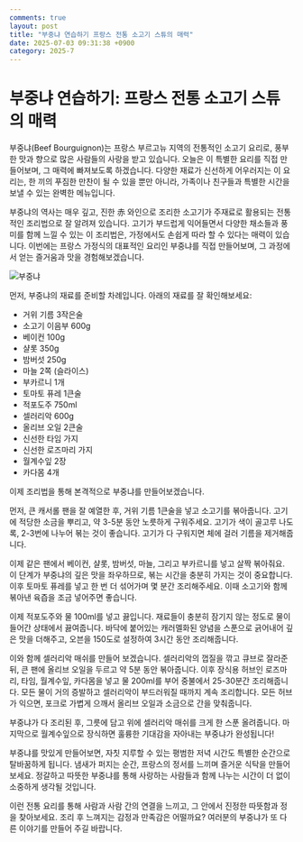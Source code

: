 ```yaml
---
comments: true
layout: post
title: "부중냐 연습하기 프랑스 전통 소고기 스튜의 매력"
date: 2025-07-03 09:31:38 +0900
category: 2025-7
---
```


# 부중냐 연습하기: 프랑스 전통 소고기 스튜의 매력

부중냐(Beef Bourguignon)는 프랑스 부르고뉴 지역의 전통적인 소고기 요리로, 풍부한 맛과 향으로 많은 사람들의 사랑을 받고 있습니다. 오늘은 이 특별한 요리를 직접 만들어보며, 그 매력에 빠져보도록 하겠습니다. 다양한 재료가 신선하게 어우러지는 이 요리는, 한 끼의 푸짐한 만찬이 될 수 있을 뿐만 아니라, 가족이나 친구들과 특별한 시간을 보낼 수 있는 완벽한 메뉴입니다.

부중냐의 역사는 매우 깊고, 진한 赤 와인으로 조리한 소고기가 주재료로 활용되는 전통적인 조리법으로 잘 알려져 있습니다. 고기가 부드럽게 익어들면서 다양한 채소들과 풍미를 함께 느낄 수 있는 이 조리법은, 가정에서도 손쉽게 따라 할 수 있다는 매력이 있습니다. 이번에는 프랑스 가정식의 대표적인 요리인 부중냐를 직접 만들어보며, 그 과정에서 얻는 즐거움과 맛을 경험해보겠습니다.

![부중냐](https://www.themealdb.com/images/media/meals/vtqxtu1511784197.jpg)

먼저, 부중냐의 재료를 준비할 차례입니다. 아래의 재료를 잘 확인해보세요:

- 거위 기름 3작은술
- 소고기 이음부 600g
- 베이컨 100g
- 샬롯 350g
- 밤버섯 250g
- 마늘 2쪽 (슬라이스)
- 부카르니 1개
- 토마토 퓨레 1큰술
- 적포도주 750ml
- 셀러리악 600g
- 올리브 오일 2큰술
- 신선한 타임 가지
- 신선한 로즈마리 가지
- 월계수잎 2장
- 카다몸 4개

이제 조리법을 통해 본격적으로 부중냐를 만들어보겠습니다. 

먼저, 큰 캐서롤 팬을 잘 예열한 후, 거위 기름 1큰술을 넣고 소고기를 볶아줍니다. 고기에 적당한 소금을 뿌리고, 약 3-5분 동안 노릇하게 구워주세요. 고기가 색이 골고루 나도록, 2-3번에 나누어 볶는 것이 좋습니다. 고기가 다 구워지면 체에 걸러 기름을 제거해줍니다.

이제 같은 팬에서 베이컨, 샬롯, 밤버섯, 마늘, 그리고 부카르니를 넣고 살짝 볶아줘요. 이 단계가 부중냐의 깊은 맛을 좌우하므로, 볶는 시간을 충분히 가지는 것이 중요합니다. 이후 토마토 퓨레를 넣고 한 번 더 섞어가며  몇 분간 조리해주세요. 이때 소고기와 함께 볶아낸 육즙을 조금 넣어주면 좋습니다.

이제 적포도주와 물 100ml를 넣고 끓입니다. 재료들이 충분히 잠기지 않는 정도로 물이 들어간 상태에서 끓여줍니다. 바닥에 붙어있는 캐러멜화된 양념을 스푼으로 긁어내어 깊은 맛을 더해주고, 오븐을 150도로 설정하여 3시간 동안 조리해줍니다.

이와 함께 셀러리악 매쉬를 만들어 보겠습니다. 셀러리악의 껍질을 깎고 큐브로 잘라준 뒤, 큰 팬에 올리브 오일을 두르고 약 5분 동안 볶아줍니다. 이후 장식용 허브인 로즈마리, 타임, 월계수잎, 카다몸을 넣고 물 200ml를 부어 중불에서 25-30분간 조리해줍니다. 모든 물이 거의 증발하고 셀러리악이 부드러워질 때까지 계속 조리합니다. 모든 허브가 익으면, 포크로 가볍게 으깨서 올리브 오일과 소금으로 간을 맞춰줍니다.

부중냐가 다 조리된 후, 그릇에 담고 위에 셀러리악 매쉬를 크게 한 스푼 올려줍니다. 마지막으로 월계수잎으로 장식하면 훌륭한 기대감을 자아내는 부중냐가 완성됩니다!

부중냐를 맛있게 만들어보면, 자칫 지루할 수 있는 평범한 저녁 시간도 특별한 순간으로 탈바꿈하게 됩니다. 냄새가 퍼지는 순간, 프랑스의 정서를 느끼며 즐거운 식탁을 만들어 보세요. 정갈하고 따뜻한 부중냐를 통해 사랑하는 사람들과 함께 나누는 시간이 더 없이 소중하게 생각될 것입니다.

이런 전통 요리를 통해 사람과 사람 간의 연결을 느끼고, 그 안에서 진정한 따뜻함과 정을 찾아보세요. 조리 후 느껴지는 감정과 만족감은 어떨까요? 여러분의 부중냐가 또 다른 이야기를 만들어 주길 바랍니다.